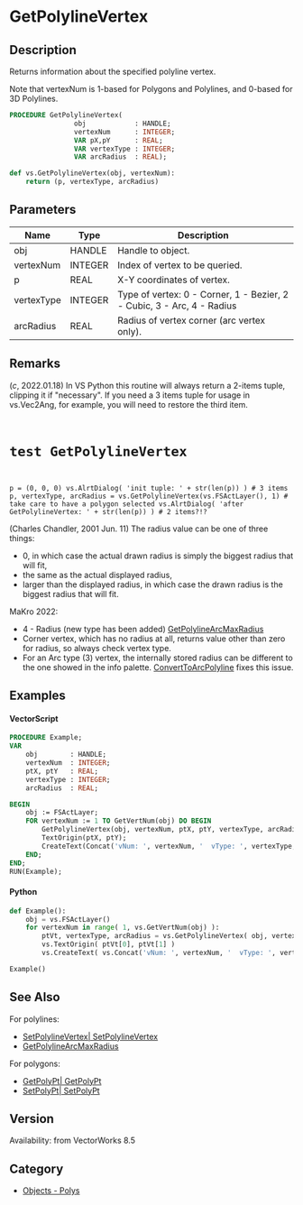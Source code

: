 # GetPolylineVertex

## Description
Returns information about the specified polyline vertex.

Note that vertexNum is 1-based for Polygons and Polylines, and 0-based for 3D Polylines.

```pascal
PROCEDURE GetPolylineVertex(
				obj            : HANDLE;
				vertexNum      : INTEGER;
				VAR pX,pY      : REAL;
				VAR vertexType : INTEGER;
				VAR arcRadius  : REAL);
```

```python
def vs.GetPolylineVertex(obj, vertexNum):
    return (p, vertexType, arcRadius)
```

## Parameters
|Name|Type|Description|
|---|---|---|
|obj|HANDLE|Handle to object.|
|vertexNum|INTEGER|Index of vertex to be queried.|
|p|REAL|X-Y coordinates of vertex.|
|vertexType|INTEGER|Type of vertex: 0 - Corner, 1 - Bezier, 2 - Cubic, 3 - Arc, 4 - Radius|
|arcRadius|REAL|Radius of vertex corner (arc vertex only).|

## Remarks
(*_c_*, 2022.01.18) In VS Python this routine will always return a 2-items tuple, clipping it if "necessary". If you need a 3 items tuple for usage in vs.Vec2Ang, for example, you will need to restore the third item.
<code lang="py">
# test GetPolylineVertex
p = (0, 0, 0)
vs.AlrtDialog( 'init tuple: ' + str(len(p)) ) # 3 items
p, vertexType, arcRadius = vs.GetPolylineVertex(vs.FSActLayer(), 1) # take care to have a polygon selected
vs.AlrtDialog( 'after GetPolylineVertex: ' + str(len(p)) ) # 2 items?!?
</code>

(Charles Chandler, 2001 Jun. 11) The radius value can be one of three things: 
* 0, in which case the actual drawn radius is simply the biggest radius that will fit, 
* the same as the actual displayed radius, 
* larger than the displayed radius, in which case the drawn radius is the biggest radius that will fit.

MaKro 2022:
* 4 - Radius (new type has been added) [GetPolylineArcMaxRadius](GetPolylineArcMaxRadius.md)
* Corner vertex, which has no radius at all, returns value other than zero for radius, so always check vertex type.
* For an Arc type (3) vertex, the internally stored radius can be different to the one showed in the info palette. [ConvertToArcPolyline](ConvertToArcPolyline.md) fixes this issue.

## Examples
#### VectorScript ####
```pascal
PROCEDURE Example;
VAR
    obj        : HANDLE;
    vertexNum  : INTEGER;
    ptX, ptY   : REAL;
    vertexType : INTEGER;
    arcRadius  : REAL;

BEGIN
    obj := FSActLayer;
    FOR vertexNum := 1 TO GetVertNum(obj) DO BEGIN
        GetPolylineVertex(obj, vertexNum, ptX, ptY, vertexType, arcRadius);
        TextOrigin(ptX, ptY);
        CreateText(Concat('vNum: ', vertexNum, '  vType: ', vertexType, '  radius: ', arcRadius));
    END;
END;
RUN(Example);
```
#### Python ####
```python
def Example():
    obj = vs.FSActLayer()
    for vertexNum in range( 1, vs.GetVertNum(obj) ):
        ptVt, vertexType, arcRadius = vs.GetPolylineVertex( obj, vertexNum )
        vs.TextOrigin( ptVt[0], ptVt[1] )
        vs.CreateText( vs.Concat('vNum: ', vertexNum, '  vType: ', vertexType, '  radius: ', arcRadius) )

Example()
```

## See Also
For polylines:
* [SetPolylineVertex| SetPolylineVertex](SetPolylineVertex|%20SetPolylineVertex.md)
* [GetPolylineArcMaxRadius](GetPolylineArcMaxRadius.md)

For polygons:
* [GetPolyPt| GetPolyPt](GetPolyPt|%20GetPolyPt.md)
* [SetPolyPt| SetPolyPt](SetPolyPt|%20SetPolyPt.md)

## Version
Availability: from VectorWorks 8.5

## Category
* [Objects - Polys](../Categories/Objects%20-%20Polys.md)
